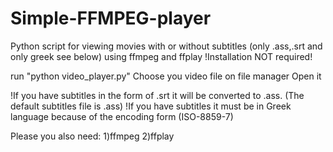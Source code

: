 # Simple-FFMPEG-player
Python script for viewing movies with or without subtitles (only .ass,.srt and only greek see below) using ffmpeg and ffplay
!Installation NOT required!

run "python video_player.py"
Choose you video file on file manager
Open it

!If you have subtitles in the form of .srt it will be converted to .ass. (The default subtitles file is .ass)
!If you have subtitles it must be in Greek language because of the encoding form (ISO-8859-7)

Please you also need:
1)ffmpeg
2)ffplay
